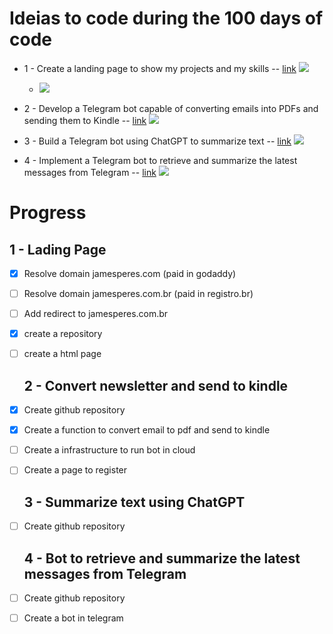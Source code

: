 # Ideias to code during the 100 days of code
 
 - 1 - Create a landing page to show my projects and my skills --  [link](#1-Lading-Page) ![](https://geps.dev/progress/20)
    - ![](https://geps.dev/progress/0)

 - 2 - Develop a Telegram bot capable of converting emails into PDFs and sending them to Kindle  -- [link](#2-Convert-newsletter-and-send-to-kindle) ![](https://geps.dev/progress/0)

 - 3 - Build a Telegram bot using ChatGPT to summarize text -- [link](#3-Summarize-text-using-ChatGPT) ![](https://geps.dev/progress/0)
 
 - 4 - Implement a Telegram bot to retrieve and summarize the latest messages from Telegram  -- [link](#4-Bot-to-retrieve-and-summarize-the-latest-messages-from-Telegram) ![](https://geps.dev/progress/0)





# Progress

 ## 1 - Lading Page 
- [x] Resolve domain jamesperes.com (paid in godaddy) 
- [ ] Resolve domain jamesperes.com.br (paid in registro.br)
- [ ] Add redirect to jamesperes.com.br
- [x] create a repository
- [ ] create a html page

   ## 2 - Convert newsletter and send to kindle
- [x] Create github repository
- [x] Create a function to convert email to pdf and send to kindle
- [ ] Create a infrastructure to run bot in cloud
- [ ] Create a page to register

  ## 3 - Summarize text using ChatGPT 
- [ ] Create github repository


  ## 4 - Bot to retrieve and summarize the latest messages from Telegram
- [ ] Create github repository
- [ ] Create a bot in telegram